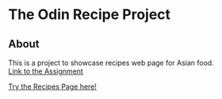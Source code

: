# The Odin Recipe Project

## About
This is a project to showcase recipes web page for Asian food.<br />
[Link to the Assignment](https://www.theodinproject.com/lessons/foundations-recipes)

[Try the Recipes Page here!](https://wkarlina001.github.io/odin-recipes/)
